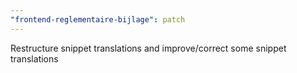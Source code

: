 ```yaml
---
"frontend-reglementaire-bijlage": patch
---
```


Restructure snippet translations and improve/correct some snippet translations

